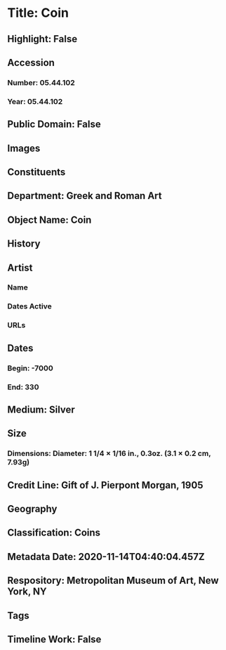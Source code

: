# Title: Coin
## Highlight: False
## Accession
### Number: 05.44.102
### Year: 05.44.102
## Public Domain: False
## Images
## Constituents
## Department: Greek and Roman Art
## Object Name: Coin
## History
## Artist
### Name
### Dates Active
### URLs
## Dates
### Begin: -7000
### End: 330
## Medium: Silver
## Size
### Dimensions: Diameter: 1 1/4 × 1/16 in., 0.3oz. (3.1 × 0.2 cm, 7.93g)
## Credit Line: Gift of J. Pierpont Morgan, 1905
## Geography
## Classification: Coins
## Metadata Date: 2020-11-14T04:40:04.457Z
## Respository: Metropolitan Museum of Art, New York, NY
## Tags
## Timeline Work: False